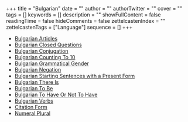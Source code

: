 +++
title = "Bulgarian"
date = ""
author = ""
authorTwitter = ""
cover = ""
tags = []
keywords = []
description = ""
showFullContent = false
readingTime = false
hideComments = false
zettelcastenIndex = ""
zettelcastenTags = ["Language"]
sequence = []
+++
* [Bulgarian Articles](Bulgarian%20Articles.md)
* [Bulgarian Closed Questions](Bulgarian%20Closed%20Questions.md)
* [Bulgarian Conjugation](Bulgarian%20Conjugation.md)
* [Bulgarian Counting To 10](Bulgarian%20Counting%20To%2010.md)
* [Bulgarian Grammatical Gender](Bulgarian%20Grammatical%20Gender.md)
* [Bulgarian Negation](Bulgarian%20Negation.md)
* [Bulgarian Starting Sentences with a Present Form](Bulgarian%20Starting%20Sentences%20with%20a%20Present%20Form.md)
* [Bulgarian There Is](Bulgarian%20There%20Is.md)
* [Bulgarian To Be](Bulgarian%20To%20Be.md)
* [Bulgarian To Have Or Not To Have](Bulgarian%20To%20Have%20Or%20Not%20To%20Have.md)
* [Bulgarian Verbs](Bulgarian%20Verbs.md)
* [Citation Form](Citation%20Form.md)
* [Numeral Plural](Numeral%20Plural.md)
